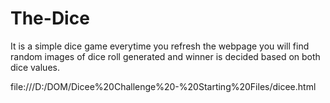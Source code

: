 # The-Dice

It is a simple dice game everytime you refresh the webpage you will find random images of dice roll generated and winner is decided based on both dice values.

file:///D:/DOM/Dicee%20Challenge%20-%20Starting%20Files/dicee.html
